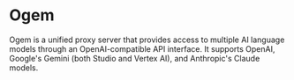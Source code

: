 # Ogem

Ogem is a unified proxy server that provides access to multiple AI language models through an OpenAI-compatible API interface. It supports OpenAI, Google's Gemini (both Studio and Vertex AI), and Anthropic's Claude models.